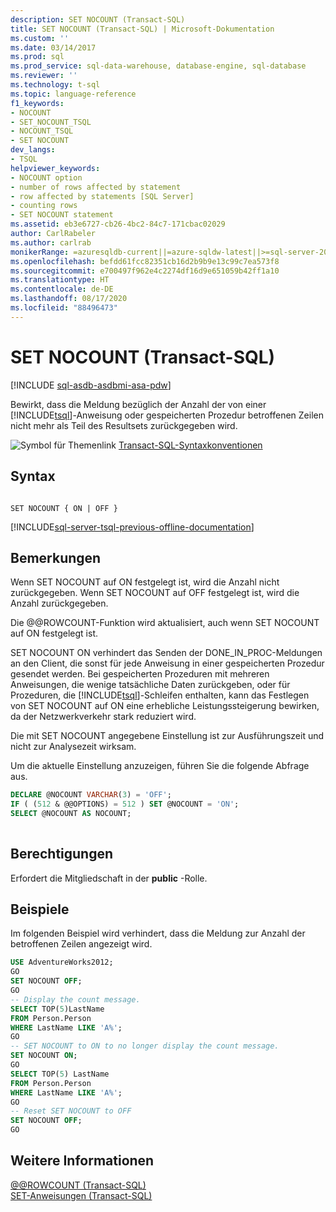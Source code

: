```yaml
---
description: SET NOCOUNT (Transact-SQL)
title: SET NOCOUNT (Transact-SQL) | Microsoft-Dokumentation
ms.custom: ''
ms.date: 03/14/2017
ms.prod: sql
ms.prod_service: sql-data-warehouse, database-engine, sql-database
ms.reviewer: ''
ms.technology: t-sql
ms.topic: language-reference
f1_keywords:
- NOCOUNT
- SET_NOCOUNT_TSQL
- NOCOUNT_TSQL
- SET NOCOUNT
dev_langs:
- TSQL
helpviewer_keywords:
- NOCOUNT option
- number of rows affected by statement
- row affected by statements [SQL Server]
- counting rows
- SET NOCOUNT statement
ms.assetid: eb3e6727-cb26-4bc2-84c7-171cbac02029
author: CarlRabeler
ms.author: carlrab
monikerRange: =azuresqldb-current||=azure-sqldw-latest||>=sql-server-2016||=sqlallproducts-allversions||>=sql-server-linux-2017||=azuresqldb-mi-current
ms.openlocfilehash: befdd61fcc82351cb16d2b9b9e13c99c7ea573f8
ms.sourcegitcommit: e700497f962e4c2274df16d9e651059b42ff1a10
ms.translationtype: HT
ms.contentlocale: de-DE
ms.lasthandoff: 08/17/2020
ms.locfileid: "88496473"
---
```

# <a name="set-nocount-transact-sql"></a>SET NOCOUNT (Transact-SQL)
[!INCLUDE [sql-asdb-asdbmi-asa-pdw](../../includes/applies-to-version/sql-asdb-asdbmi-asa.md)]

  Bewirkt, dass die Meldung bezüglich der Anzahl der von einer [!INCLUDE[tsql](../../includes/tsql-md.md)]-Anweisung oder gespeicherten Prozedur betroffenen Zeilen nicht mehr als Teil des Resultsets zurückgegeben wird.  
  
 ![Symbol für Themenlink](../../database-engine/configure-windows/media/topic-link.gif "Symbol für Themenlink") [Transact-SQL-Syntaxkonventionen](../../t-sql/language-elements/transact-sql-syntax-conventions-transact-sql.md)  
  
## <a name="syntax"></a>Syntax  
  
```syntaxsql
  
SET NOCOUNT { ON | OFF }   
```  
  
[!INCLUDE[sql-server-tsql-previous-offline-documentation](../../includes/sql-server-tsql-previous-offline-documentation.md)]

## <a name="remarks"></a>Bemerkungen
 Wenn SET NOCOUNT auf ON festgelegt ist, wird die Anzahl nicht zurückgegeben. Wenn SET NOCOUNT auf OFF festgelegt ist, wird die Anzahl zurückgegeben.  
  
 Die @@ROWCOUNT-Funktion wird aktualisiert, auch wenn SET NOCOUNT auf ON festgelegt ist.  
  
 SET NOCOUNT ON verhindert das Senden der DONE_IN_PROC-Meldungen an den Client, die sonst für jede Anweisung in einer gespeicherten Prozedur gesendet werden. Bei gespeicherten Prozeduren mit mehreren Anweisungen, die wenige tatsächliche Daten zurückgeben, oder für Prozeduren, die [!INCLUDE[tsql](../../includes/tsql-md.md)]-Schleifen enthalten, kann das Festlegen von SET NOCOUNT auf ON eine erhebliche Leistungssteigerung bewirken, da der Netzwerkverkehr stark reduziert wird.  
  
 Die mit SET NOCOUNT angegebene Einstellung ist zur Ausführungszeit und nicht zur Analysezeit wirksam.  
  
 Um die aktuelle Einstellung anzuzeigen, führen Sie die folgende Abfrage aus.  
  
```sql
DECLARE @NOCOUNT VARCHAR(3) = 'OFF';  
IF ( (512 & @@OPTIONS) = 512 ) SET @NOCOUNT = 'ON';  
SELECT @NOCOUNT AS NOCOUNT;  
  
```  
  
## <a name="permissions"></a>Berechtigungen  
 Erfordert die Mitgliedschaft in der **public** -Rolle.  
  
## <a name="examples"></a>Beispiele  
 Im folgenden Beispiel wird verhindert, dass die Meldung zur Anzahl der betroffenen Zeilen angezeigt wird.  
  
```sql
USE AdventureWorks2012;  
GO  
SET NOCOUNT OFF;  
GO  
-- Display the count message.  
SELECT TOP(5)LastName  
FROM Person.Person  
WHERE LastName LIKE 'A%';  
GO  
-- SET NOCOUNT to ON to no longer display the count message.  
SET NOCOUNT ON;  
GO  
SELECT TOP(5) LastName  
FROM Person.Person  
WHERE LastName LIKE 'A%';  
GO  
-- Reset SET NOCOUNT to OFF  
SET NOCOUNT OFF;  
GO  
```  
  
## <a name="see-also"></a>Weitere Informationen  
 [@@ROWCOUNT &#40;Transact-SQL&#41;](../../t-sql/functions/rowcount-transact-sql.md)   
 [SET-Anweisungen &#40;Transact-SQL&#41;](../../t-sql/statements/set-statements-transact-sql.md)  
  
  
